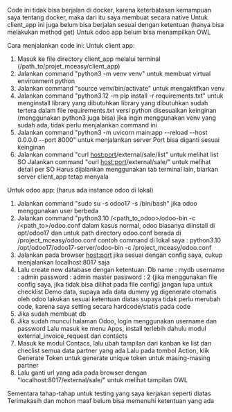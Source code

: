 Code ini tidak bisa berjalan di docker, karena keterbatasan kemampuan saya tentang docker, maka dari itu saya membuat secara native
Untuk client_app ini juga belum bisa berjalan sesuai dengan ketentuan (hanya bisa melakukan method get)
Untuk odoo app belum bisa menampilkan OWL 

Cara menjalankan code ini:
Untuk client app:
1. Masuk ke file directory client_app melalui terminal (/path_to/projet_mceasy/client_app)
2. Jalankan command "python3 -m venv venv" untuk membuat virtual environment python
3. Jalankan command "source venv/bin/activate" untuk mengaktifkan venv
4. Jalankan command "python3.12 -m pip install -r requirements.txt" untuk menginstall library yang dibutuhkan
   library yang dibutuhkan sudah tertera dalam file requirements.txt
   versi python disesuaikan keinginan (menggunakan python3 juga bisa)
   jika ingin menggunakan venv yang sudah ada, tidak perlu menjalankan command ini
6. Jalankan command "python3 -m uvicorn main:app --reload --host 0.0.0.0 --port 8000" untuk menjalankan server
   Port bisa diganti sesuai keinginan
7. Jalankan command "curl <host:port>/external/sale/list" untuk melihat list SO
   Jalankan command "curl <host:port>/external/sale/<id>" untuk melihat detail per SO
   Harus dijalankan menggunakan tab terminal lain, biarkan server client_app tetap menyala

Untuk odoo app: (harus ada instance odoo di lokal)
1. Jalankan command "sudo su -s odoo17 -s /bin/bash" jika odoo menggunakan user berbeda
2. Jalankan command "python3.10 /<path_to_odoo>/odoo-bin -c /<path_to>/odoo.conf
   dalam kasus normal, odoo biasanya diinstall di opt/odoo17 dan untuk path directory odoo.conf berada di /project_mceasy/odoo.conf
   contoh command di lokal saya : python3.10 /opt/odoo17/odoo17-server/odoo-bin -c /project_mceasy/odoo.conf
3. Jalankan pada browser <host:port>
   jika sesuai dengan config saya, cukup menjalankan localhost:8017 saja
4. Lalu create new database dengan ketentuan:
   Db name  : mydb
   username : admin
   password : admin
   master password : 2 (jika menggunakan file config saya, jika tidak bisa dilihat pada file config)
   jangan lupa untuk checklist Demo data, supaya ada data dummy yg digenerate otomatis oleh odoo
   lakukan sesuai ketentuan diatas supaya tidak perlu merubah code, karena saya setting secara hardcode/statis pada code
5. Jika sudah membuat db
6. Jika sudah muncul halaman Odoo, login menggunakan username dan password
   Lalu masuk ke menu Apps, install terlebih dahulu modul external_invoice_request dan contacts
7. Masuk ke modul Contacs, lalu ubah tampilan dari kanban ke list dan checlist semua data partner yang ada
   Lalu pada tombol Action, klik Generate Token untuk generate unique token untuk masing-masing partner
8. Lalu ganti url yang ada pada browser dengan "localhost:8017/external/sale/<token>" untuk melihat tampilan OWL

Sementara tahap-tahap untuk testing yang saya kerjakan seperti diatas
Terimakasih dan mohon maaf belum bisa memenuhi ketentuan yang ada 
